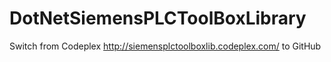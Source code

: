 DotNetSiemensPLCToolBoxLibrary
==============================

Switch from Codeplex http://siemensplctoolboxlib.codeplex.com/ to GitHub
